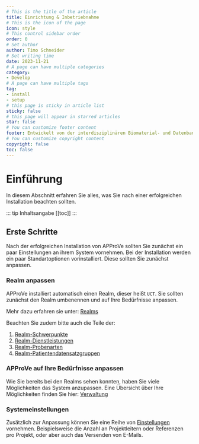 ```yaml
---
# This is the title of the article
title: Einrichtung & Inbetriebnahme
# This is the icon of the page
icon: style
# This control sidebar order
order: 0
# Set author
author: Timo Schneider
# Set writing time
date: 2023-11-21
# A page can have multiple categories
category:
- Develop
# A page can have multiple tags
tag:
- install
- setup
# this page is sticky in article list
sticky: false
# this page will appear in starred articles
star: false
# You can customize footer content
footer: Entwickelt von der interdisziplinären Biomaterial- und Datenbank Frankfurt (iBDF)
# You can customize copyright content
copyright: false
toc: false
---
```




# Einführung
In diesem Abschnitt erfahren Sie alles, was Sie nach einer erfolgreichen Installation beachten sollten.

::: tip Inhaltsangabe
[[toc]]
:::

## Erste Schritte
Nach der erfolgreichen Installation von APProVe sollten Sie zunächst ein paar Einstellungen an ihrem System vornehmen. Bei der Installation werden ein paar Standartoptionen vorinstalliert.
Diese sollten Sie zunächst anpassen.

### Realm anpassen
APProVe installiert automatisch einen Realm, dieser heißt ``UCT``. Sie sollten zunächst den Realm umbenennen und auf Ihre Bedürfnisse anpassen.

Mehr dazu erfahren sie unter: [Realms](../user/management/realm.md)

Beachten Sie zudem bitte auch die Teile der:
1. [Realm-Schwerpunkte](../user/management/realm.md#realm-schwerpunkte)
2. [Realm-Dienstleistungen](../user/management/realm.md#realm-dienstleistungen)
3. [Realm-Probenarten](../user/management/realm.md#realm-probenarten)
4. [Realm-Patientendatensatzgruppen](../user/management/realm.md#realm-patientendatensatzgruppen)

### APProVe auf Ihre Bedürfnisse anpassen
Wie Sie bereits bei den Realms sehen konnten, haben Sie viele Möglichkeiten das System anzupassen. Eine Übersicht über Ihre Möglichkeiten finden Sie hier: [Verwaltung](../user/management)

### Systemeinstellungen
Zusätzlich zur Anpassung können Sie eine Reihe von [Einstellungen](../user/settings) vornehmen. Beispielsweise die Anzahl an Projektleitern oder Referenzen pro Projekt, oder aber auch das Versenden von E-Mails.